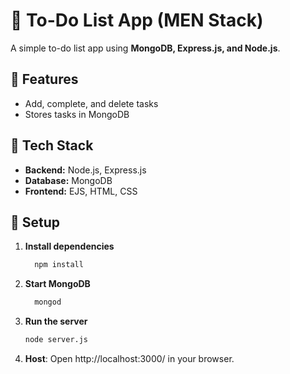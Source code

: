 # 📝 To-Do List App (MEN Stack)

A simple to-do list app using **MongoDB, Express.js, and Node.js**.

## 🚀 Features
- Add, complete, and delete tasks  
- Stores tasks in MongoDB  

## 📂 Tech Stack  
- **Backend:** Node.js, Express.js  
- **Database:** MongoDB  
- **Frontend:** EJS, HTML, CSS  
## 🔧 Setup  
1. **Install dependencies**
   ```bash
     npm install
3. **Start MongoDB**
   ```bash
     mongod
4. **Run the server**
   ```bash
   node server.js
6. **Host**: 
   Open http://localhost:3000/ in your browser.
